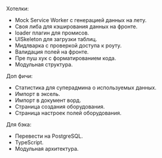 Хотелки:
- Mock Service Worker с генерацией данных на лету.
- Своя либа для кэширования данных на фронте.
- loader плагин для промисов.
- UISkeleton для загрузки таблиц.
- Мидлварка с проверкой доступа к роуту.
- Валидация полей на фронте.
- Пре пуш хук с форматированием кода.
- Модульная структура.

Доп фичи:
- Статистика для суперадмина о используемых данных.
- Импорт в эксель.
- Импорт в документ ворд.
- Страница создания оборудования.
- Страница настроек полей оборудования.

Для бэка:
- Перевести на PostgreSQL.
- TypeScript.
- Модульная архитектура.

